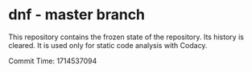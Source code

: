# dnf - master branch

This repository contains the frozen state of the repository.
Its history is cleared. It is used only for static code
analysis with Codacy.

Commit Time: 1714537094